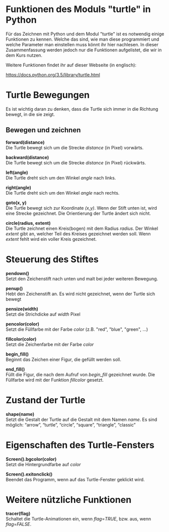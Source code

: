 Funktionen des Moduls "turtle" in Python
======
Für das Zeichnen mit Python und dem Modul "turtle" ist es notwendig einige Funktionen zu
kennen. Welche das sind, wie man diese programmiert und welche Parameter man einstellen muss könnt ihr hier nachlesen. In dieser Zusammenfassung werden jedoch nur die Funktionen aufgelistet, die wir in dem Kurs nutzen. 

Weitere Funktionen findet ihr auf dieser Webseite (in englisch):

https://docs.python.org/3.5/library/turtle.html
 

Turtle Bewegungen
======

Es ist wichtig daran zu denken, dass die Turtle sich immer in die Richtung bewegt, in die sie zeigt.

Bewegen und zeichnen
--------

**forward(distance)**  
Die Turtle bewegt sich um die Strecke *distance* (in Pixel) vorwärts. 

**backward(distance)**  
Die Turtle bewegt sich um die Strecke *distance* (in Pixel) rückwärts. 

**left(angle)**  
Die Turtle dreht sich um den Winkel *angle* nach links. 

**right(angle)**  
Die Turtle dreht sich um den Winkel *angle* nach rechts. 

**goto(x, y)**  
Die Turtle bewegt sich zur Koordinate *(x,y)*. Wenn der Stift unten ist, wird eine Strecke gezeichnet. Die Orientierung der Turtle ändert sich nicht. 

**circle(radius, extent)**  
Die Turtle zeichnet einen Kreis(bogen) mit dem Radius *radius*. Der Winkel *extent* gibt an, welcher Teil des Kreises gezeichnet werden soll. Wenn *extent* fehlt wird ein voller Kreis gezeichnet. 

Steuerung des Stiftes
=======

**pendown()**  
Setzt den Zeichenstift nach unten und malt bei jeder weiteren Bewegung. 

**penup()**  
Hebt den Zeichenstift an. Es wird nicht gezeichnet, wenn der Turtle sich bewegt 

**pensize(width)**  
Setzt die Strichdicke auf *width* Pixel

**pencolor(color)**  
Setzt die Füllfarbe mit der Farbe *color* (z.B. "red", "blue", "green", ...)

**fillcolor(color)**  
Setzt die Zeichenfarbe mit der Farbe *color*

**begin_fill()**  
Beginnt das Zeichen einer Figur, die gefüllt werden soll.

**end_fill()**  
Füllt die Figur, die nach dem Aufruf von *begin_fill* gezeichnet wurde. Die Füllfarbe wird mit der Funktion *fillcolor* gesetzt.


Zustand der Turtle
=======

**shape(name)**  
Setzt die Gestalt der Turtle auf die Gestalt mit dem Namen *name*. Es sind möglich: “arrow”, “turtle”, “circle”, “square”, “triangle”, “classic”

Eigenschaften des Turtle-Fensters
=======

**Screen().bgcolor(color)**  
Setzt die Hintergrundfarbe auf *color*

**Screen().exitonclick()**  
Beendet das Programm, wenn auf das Turtle-Fenster geklickt wird.

Weitere nützliche Funktionen
=======

**tracer(flag)**  
Schaltet die Turtle-Animationen ein, wenn *flag*=*TRUE*, bzw. aus, wenn *flag*=*FALSE*.
